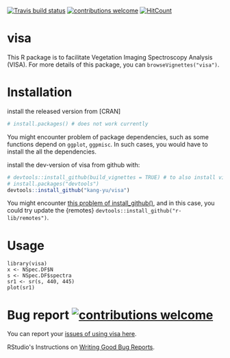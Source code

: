 [![Travis build status](https://travis-ci.org/kang-yu/visa.svg?branch=master)](https://travis-ci.org/kang-yu/visa)
[![contributions welcome](https://img.shields.io/badge/contributions-welcome-brightgreen.svg?style=flat)](https://github.com/kang-yu/visa/issues)
[![HitCount](http://hits.dwyl.io/kang-yu/visa.svg)](http://hits.dwyl.io/kang-yu/visa)


# visa
This R package is to facilitate Vegetation Imaging Spectroscopy Analysis (VISA). For more details of this package, you can  `browseVignettes("visa")`. 


# Installation

install the released version from [CRAN]

``` r
# install.packages() # does not work currently
``` 

You might encounter problem of package dependencies, such as some functions depend on `ggplot`, `ggpmisc`. In such cases, you would have to install the all the dependencies.


install the dev-version of visa from github with:

``` r
# devtools::install_github(build_vignettes = TRUE) # to also install vignettes and suggested packages
# install.packages("devtools")
devtools::install_github("kang-yu/visa")
``` 
You might encounter [this problem of install_github()](https://github.com/r-lib/devtools/issues/1978), and in this case, you could try update the {remotes} `devtools::install_github("r-lib/remotes")`.


# Usage

```
library(visa)
x <- NSpec.DF$N
s <- NSpec.DF$spectra
sr1 <- sr(s, 440, 445)
plot(sr1)
```

# Bug report [![contributions welcome](https://img.shields.io/badge/contributions-welcome-brightgreen.svg?style=flat)](https://github.com/kang-yu/visa/issues)

You can report your [issues of using visa here](https://github.com/kang-yu/visa/issues).

RStudio's Instructions on [Writing Good Bug Reports](https://github.com/rstudio/rstudio/wiki/Writing-Good-Bug-Reports).

